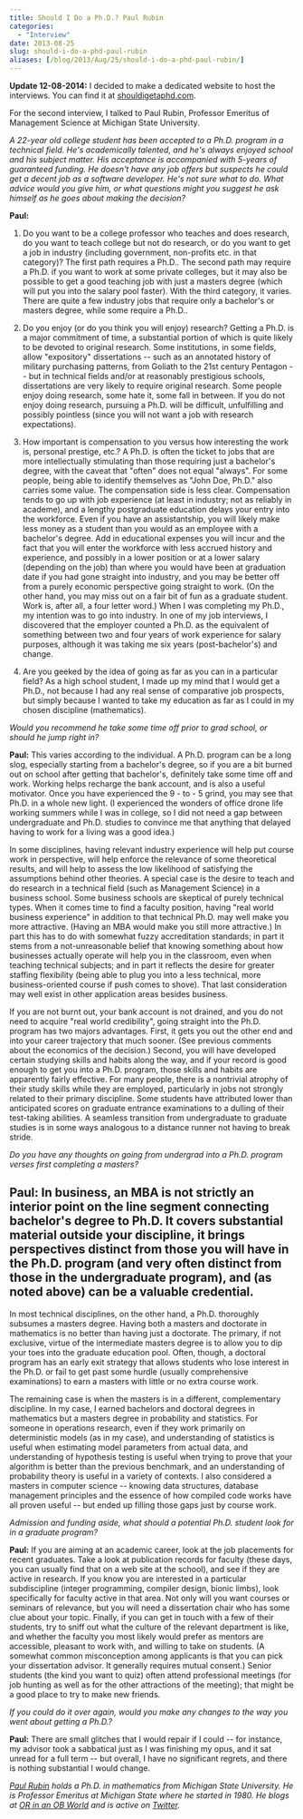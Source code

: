 ```yaml
---
title: Should I Do a Ph.D.? Paul Rubin
categories:
  - "Interview"
date: 2013-08-25
slug: should-i-do-a-phd-paul-rubin
aliases: [/blog/2013/Aug/25/should-i-do-a-phd-paul-rubin/]
---
```


__Update 12-08-2014:__ I decided to make a dedicated website to host the interviews. You can find it at [shouldigetaphd.com](http://shouldigetaphd.com/).

For the second interview, I talked to Paul Rubin, Professor Emeritus of Management Science at Michigan State University.

_A 22-year old college student has been accepted to a Ph.D. program in a technical field. He's academically talented, and he's always enjoyed school and his subject matter. His acceptance is accompanied with 5-years of guaranteed funding. He doesn't have any job offers but suspects he could get a decent job as a software developer. He's not sure what to do. What advice would you give him, or what questions might you suggest he ask himself as he goes about making the decision?_

__Paul:__

1. Do you want to be a college professor who teaches and does research, do you want to teach college but not do research, or do you want to get a job in industry (including government, non-profits etc. in that category)? The first path requires a Ph.D.. The second path may require a Ph.D. if you want to work at some private colleges, but it may also be possible to get a good teaching job with just a masters degree (which will put you into the salary pool faster). With the third category, it varies. There are quite a few industry jobs that require only a bachelor's or masters degree, while some require a Ph.D..

2. Do you enjoy (or do you think you will enjoy) research? Getting a Ph.D. is a major commitment of time, a substantial portion of which is quite likely to be devoted to original research. Some institutions, in some fields, allow "expository" dissertations -- such as an annotated history of military purchasing patterns, from Goliath to the 21st century Pentagon -- but in technical fields and/or at reasonably prestigious schools, dissertations are very likely to require original research. Some people enjoy doing research, some hate it, some fall in between. If you do not enjoy doing research, pursuing a Ph.D. will be difficult, unfulfilling and possibly pointless (since you will not want a job with research expectations).

3. How important is compensation to you versus how interesting the work is, personal prestige, etc.? A Ph.D. is often the ticket to jobs that are more intellectually stimulating than those requiring just a bachelor's degree, with the caveat that "often" does not equal "always". For some people, being able to identify themselves as "John Doe, Ph.D." also carries some value. The compensation side is less clear. Compensation tends to go up with job experience (at least in industry; not as reliably in academe), and a lengthy postgraduate education delays your entry into the workforce. Even if you have an assistantship, you will likely make less money as a student than you would as an employee with a bachelor's degree. Add in educational expenses you will incur and the fact that you will enter the workforce with less accrued history and experience, and possibly in a lower position or at a lower salary (depending on the job) than where you would have been at graduation date if you had gone straight into industry, and you may be better off from a purely economic perspective going straight to work. (On the other hand, you may miss out on a fair bit of fun as a graduate student. Work is, after all, a four letter word.) When I was completing my Ph.D., my intention was to go into industry. In one of my job interviews, I discovered that the employer counted a Ph.D. as the equivalent of something between two and four years of work experience for salary purposes, although it was taking me six years (post-bachelor's) and change.

4. Are you geeked by the idea of going as far as you can in a particular field? As a high school student, I made up my mind that I would get a Ph.D., not because I had any real sense of comparative job prospects, but simply because I wanted to take my education as far as I could in my chosen discipline (mathematics).

_Would you recommend he take some time off prior to grad school, or should he jump right in?_

__Paul:__ This varies according to the individual. A Ph.D. program can be a long slog, especially starting from a bachelor's degree, so if you are a bit burned out on school after getting that bachelor's, definitely take some time off and work. Working helps recharge the bank account, and is also a useful motivator. Once you have experienced the 9 - to - 5 grind, you may see that Ph.D. in a whole new light. (I experienced the wonders of office drone life working summers while I was in college, so I did not need a gap between undergraduate and Ph.D. studies to convince me that anything that delayed having to work for a living was a good idea.)

In some disciplines, having relevant industry experience will help put course work in perspective, will help enforce the relevance of some theoretical results, and will help to assess the low likelihood of satisfying the assumptions behind other theories. A special case is the desire to teach and do research in a technical field (such as Management Science) in a business school. Some business schools are skeptical of purely technical types. When it comes time to find a faculty position, having "real world business experience" in addition to that technical Ph.D. may well make you more attractive. (Having an MBA would make you still more attractive.) In part this has to do with somewhat fuzzy accreditation standards; in part it stems from a not-unreasonable belief that knowing something about how businesses actually operate will help you in the classroom, even when teaching technical subjects; and in part it reflects the desire for greater staffing flexibility (being able to plug you into a less technical, more business-oriented course if push comes to shove). That last consideration may well exist in other application areas besides business.

If you are not burnt out, your bank account is not drained, and you do not need to acquire "real world credibility", going straight into the Ph.D. program has two majors advantages. First, it gets you out the other end and into your career trajectory that much sooner. (See previous comments about the economics of the decision.) Second, you will have developed certain studying skills and habits along the way, and if your record is good enough to get you into a Ph.D. program, those skills and habits are apparently fairly effective. For many people, there is a nontrivial atrophy of their study skills while they are employed, particularly in jobs not strongly related to their primary discipline. Some students have attributed lower than anticipated scores on graduate entrance examinations to a dulling of their test-taking abilities. A seamless transition from undergraduate to graduate studies is in some ways analogous to a distance runner not having to break stride.

_Do you have any thoughts on going from undergrad into a Ph.D. program verses first completing a masters?_

Paul: In business, an MBA is not strictly an interior point on the line segment connecting bachelor's degree to Ph.D. It covers substantial material outside your discipline, it brings perspectives distinct from those you will have in the Ph.D. program (and very often distinct from those in the undergraduate program), and (as noted above) can be a valuable credential.
---

In most technical disciplines, on the other hand, a Ph.D. thoroughly subsumes a masters degree. Having both a masters and doctorate in mathematics is no better than having just a doctorate. The primary, if not exclusive, virtue of the intermediate masters degree is to allow you to dip your toes into the graduate education pool. Often, though, a doctoral program has an early exit strategy that allows students who lose interest in the Ph.D. or fail to get past some hurdle (usually comprehensive examinations) to earn a masters with little or no extra course work.

The remaining case is when the masters is in a different, complementary discipline. In my case, I earned bachelors and doctoral degrees in mathematics but a masters degree in probability and statistics. For someone in operations research, even if they work primarily on deterministic models (as in my case), and understanding of statistics is useful when estimating model parameters from actual data, and understanding of hypothesis testing is useful when trying to prove that your algorithm is better than the previous benchmark, and an understanding of probability theory is useful in a variety of contexts. I also considered a masters in computer science -- knowing data structures, database management principles and the essence of how compiled code works have all proven useful -- but ended up filling those gaps just by course work.

_Admission and funding aside, what should a potential Ph.D. student look for in a graduate program?_

__Paul:__ If you are aiming at an academic career, look at the job placements for recent graduates. Take a look at publication records for faculty (these days, you can usually find that on a web site at the school), and see if they are active in research. If you know you are interested in a particular subdiscipline (integer programming, compiler design, bionic limbs), look specifically for faculty active in that area. Not only will you want courses or seminars of relevance, but you will need a dissertation chair who has some clue about your topic. Finally, if you can get in touch with a few of their students, try to sniff out what the culture of the relevant department is like, and whether the faculty you most likely would prefer as mentors are accessible, pleasant to work with, and willing to take on students. (A somewhat common misconception among applicants is that you can pick your dissertation advisor. It generally requires mutual consent.) Senior students (the kind you want to quiz) often attend professional meetings (for job hunting as well as for the other attractions of the meeting); that might be a good place to try to make new friends.

_If you could do it over again, would you make any changes to the way you went about getting a Ph.D.?_

__Paul:__ There are small glitches that I would repair if I could -- for instance, my advisor took a sabbatical just as I was finishing my opus, and it sat unread for a full term -- but overall, I have no significant regrets, and there is nothing substantial I would change.

_[Paul Rubin](https://www.msu.edu/~rubin/ "Paul A. Rubin") holds a Ph.D. in mathematics from Michigan State University. He is Professor Emeritus at Michigan State where he started in 1980. He blogs at [OR in an OB World](http://orinanobworld.blogspot.com/) and is active on [Twitter](https://twitter.com/parubin)._
